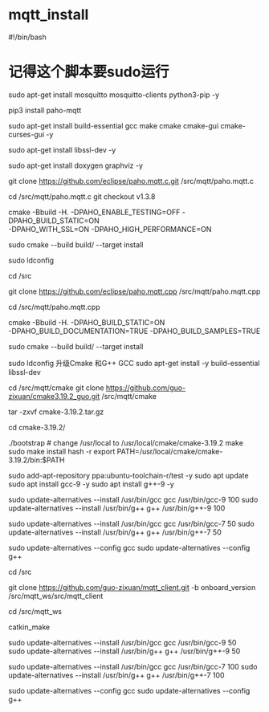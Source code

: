 # mqtt_install
#!/bin/bash

# 记得这个脚本要sudo运行

sudo apt-get install mosquitto mosquitto-clients python3-pip -y

pip3 install paho-mqtt

sudo apt-get install build-essential gcc make cmake cmake-gui cmake-curses-gui -y

sudo apt-get install libssl-dev -y

sudo apt-get install doxygen graphviz -y

git clone https://github.com/eclipse/paho.mqtt.c.git /src/mqtt/paho.mqtt.c


cd /src/mqtt/paho.mqtt.c
git checkout v1.3.8

cmake -Bbuild -H. -DPAHO_ENABLE_TESTING=OFF -DPAHO_BUILD_STATIC=ON \
    -DPAHO_WITH_SSL=ON -DPAHO_HIGH_PERFORMANCE=ON

sudo cmake --build build/ --target install

sudo ldconfig

cd /src

git clone https://github.com/eclipse/paho.mqtt.cpp /src/mqtt/paho.mqtt.cpp

cd /src/mqtt/paho.mqtt.cpp

cmake -Bbuild -H. -DPAHO_BUILD_STATIC=ON \
    -DPAHO_BUILD_DOCUMENTATION=TRUE -DPAHO_BUILD_SAMPLES=TRUE

sudo cmake --build build/ --target install

sudo ldconfig
升级Cmake 和G++ GCC
sudo apt-get install -y build-essential libssl-dev

cd /src/mqtt/cmake
git clone https://github.com/guo-zixuan/cmake3.19.2_guo.git /src/mqtt/cmake

tar -zxvf cmake-3.19.2.tar.gz

cd cmake-3.19.2/

./bootstrap  # change /usr/local to /usr/local/cmake/cmake-3.19.2
make
sudo make install
hash -r
export PATH=/usr/local/cmake/cmake-3.19.2/bin:$PATH


sudo add-apt-repository ppa:ubuntu-toolchain-r/test -y
sudo apt update
sudo apt install gcc-9 -y
sudo apt install g++-9 -y

sudo update-alternatives --install /usr/bin/gcc gcc /usr/bin/gcc-9 100
sudo update-alternatives --install /usr/bin/g++ g++ /usr/bin/g++-9 100

sudo update-alternatives --install /usr/bin/gcc gcc /usr/bin/gcc-7 50
sudo update-alternatives --install /usr/bin/g++ g++ /usr/bin/g++-7 50

sudo update-alternatives --config gcc
sudo update-alternatives --config g++


cd /src

git clone https://github.com/guo-zixuan/mqtt_client.git -b onboard_version /src/mqtt_ws/src/mqtt_client

cd /src/mqtt_ws

catkin_make

sudo update-alternatives --install /usr/bin/gcc gcc /usr/bin/gcc-9 50   
sudo update-alternatives --install /usr/bin/g++ g++ /usr/bin/g++-9 50

sudo update-alternatives --install /usr/bin/gcc gcc /usr/bin/gcc-7 100
sudo update-alternatives --install /usr/bin/g++ g++ /usr/bin/g++-7 100

sudo update-alternatives --config gcc
sudo update-alternatives --config g++

